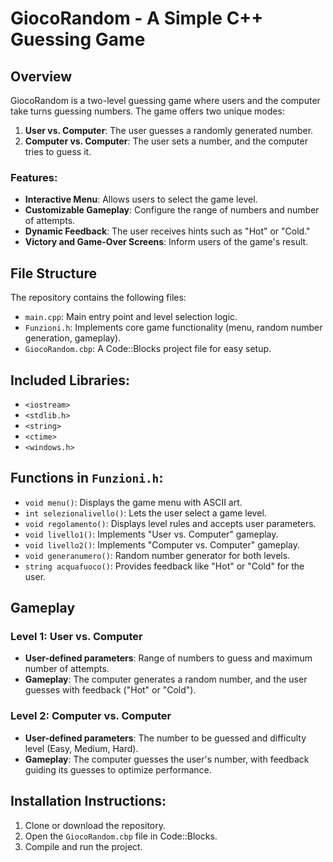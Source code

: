 # GiocoRandom - A Simple C++ Guessing Game

## Overview
GiocoRandom is a two-level guessing game where users and the computer take turns guessing numbers. The game offers two unique modes:
1. **User vs. Computer**: The user guesses a randomly generated number.
2. **Computer vs. Computer**: The user sets a number, and the computer tries to guess it.

### Features:
- **Interactive Menu**: Allows users to select the game level.
- **Customizable Gameplay**: Configure the range of numbers and number of attempts.
- **Dynamic Feedback**: The user receives hints such as "Hot" or "Cold."
- **Victory and Game-Over Screens**: Inform users of the game's result.

## File Structure
The repository contains the following files:
- `main.cpp`: Main entry point and level selection logic.
- `Funzioni.h`: Implements core game functionality (menu, random number generation, gameplay).
- `GiocoRandom.cbp`: A Code::Blocks project file for easy setup.

## Included Libraries:
- `<iostream>`
- `<stdlib.h>`
- `<string>`
- `<ctime>`
- `<windows.h>`

## Functions in `Funzioni.h`:
- `void menu()`: Displays the game menu with ASCII art.
- `int selezionalivello()`: Lets the user select a game level.
- `void regolamento()`: Displays level rules and accepts user parameters.
- `void livello1()`: Implements "User vs. Computer" gameplay.
- `void livello2()`: Implements "Computer vs. Computer" gameplay.
- `void generanumero()`: Random number generator for both levels.
- `string acquafuoco()`: Provides feedback like "Hot" or "Cold" for the user.

## Gameplay
### Level 1: User vs. Computer
- **User-defined parameters**: Range of numbers to guess and maximum number of attempts.
- **Gameplay**: The computer generates a random number, and the user guesses with feedback ("Hot" or "Cold").

### Level 2: Computer vs. Computer
- **User-defined parameters**: The number to be guessed and difficulty level (Easy, Medium, Hard).
- **Gameplay**: The computer guesses the user's number, with feedback guiding its guesses to optimize performance.

## Installation Instructions:
1. Clone or download the repository.
2. Open the `GiocoRandom.cbp` file in Code::Blocks.
3. Compile and run the project.

